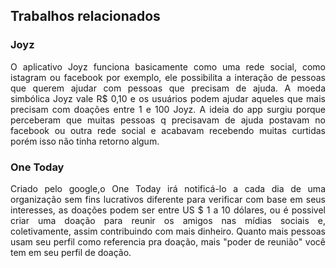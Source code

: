 <h2> Trabalhos relacionados </h2>

<h3><b>Joyz</b></h3>
<p align="justify">
O aplicativo Joyz funciona basicamente como uma rede social, como istagram ou facebook por exemplo, ele possibilita a interação de pessoas que querem ajudar com pessoas que precisam de ajuda. A moeda simbólica Joyz vale R$ 0,10 e os usuários podem ajudar aqueles que mais precisam com doações entre 1 e 100 Joyz. A ideia do app surgiu porque perceberam que muitas pessoas q precisavam de ajuda postavam no facebook ou outra rede social e acabavam recebendo muitas curtidas porém isso não tinha  retorno algum.
</p>

<h3><b>One Today</b></h3>
<p align="justify">
 Criado pelo google,o One Today irá notificá-lo a cada dia de uma organização sem fins lucrativos diferente para verificar com base em seus interesses, as doações podem ser entre US $ 1 a 10 dólares, ou é possivel criar uma doação para reunir os amigos nas mídias sociais e, coletivamente, assim contribuindo com mais dinheiro. Quanto mais pessoas usam seu perfil como referencia pra doação, mais "poder de reunião" você tem em seu perfil de doação.
</p>
